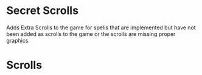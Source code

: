 # Secret Scrolls

Adds Extra Scrolls to the game for spells that are implemented but have not been added as scrolls to the game or the scrolls are missing proper graphics.

# Scrolls
